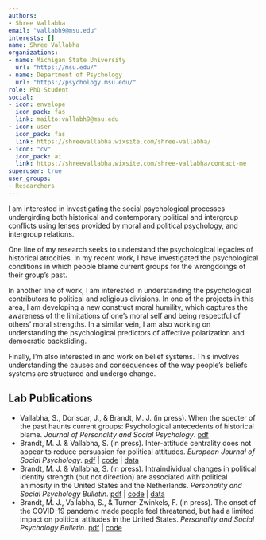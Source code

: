 ```yaml
---
authors:
- Shree Vallabha
email: "vallabh9@msu.edu"
interests: []
name: Shree Vallabha
organizations:
- name: Michigan State University
  url: "https://msu.edu/"
- name: Department of Psychology
  url: "https://psychology.msu.edu/"
role: PhD Student
social:
- icon: envelope
  icon_pack: fas
  link: mailto:vallabh9@msu.edu
- icon: user
  icon_pack: fas
  link: https://shreevallabha.wixsite.com/shree-vallabha/
- icon: "cv"
  icon_pack: ai
  link: https://shreevallabha.wixsite.com/shree-vallabha/contact-me 
superuser: true
user_groups:
- Researchers
---
```


I am interested in investigating the social psychological processes undergirding both historical and contemporary political and intergroup conflicts using lenses provided by moral and political psychology, and intergroup relations. 

One line of my research seeks to understand the psychological legacies of historical atrocities. In my recent work, I have investigated the psychological conditions in which people blame current groups for the wrongdoings of their group’s past. 

In another line of work, I am interested in understanding the psychological contributors to political and religious divisions. In one of the projects in this area, I am developing a new construct moral humility, which captures the awareness of the limitations of one’s moral self and being respectful of others’ moral strengths. In a similar vein, I am also working on understanding the psychological predictors of affective polarization and democratic backsliding. 

Finally, I’m also interested in and work on belief systems. This involves understanding the causes and consequences of the way people’s beliefs systems are structured and undergo change.

## Lab Publications

<ul>
<li>
Vallabha, S., Doriscar, J., & Brandt, M. J. (in press). When the specter
of the past haunts current groups: Psychological antecedents of
historical blame. <i>Journal of Personality and Social Psychology</i>.
<a href="https://osf.io/j3vp9">pdf</a>
<li>
Brandt, M. J. & Vallabha, S. (in press). Inter-attitude centrality does
not appear to reduce persuasion for political attitudes. <i>European
Journal of Social Psychology</i>. <a href="https://osf.io/cqkvt">pdf</a>
| <a href="https://osf.io/64zad/">code</a> |
<a href="https://osf.io/64zad/">data</a>
<li>
Brandt, M. J. & Vallabha, S. (in press). Intraindividual changes in
political identity strength (but not direction) are associated with
political animosity in the United States and the Netherlands.
<i>Personality and Social Psychology Bulletin</i>.
<a href="https://osf.io/xr3pw">pdf</a> |
<a href="https://osf.io/sefg9/">code</a> |
<a href="https://osf.io/sefg9/">data</a>
<li>
Brandt, M. J., Vallabha, S., & Turner-Zwinkels, F. (in press). The onset
of the COVID-19 pandemic made people feel threatened, but had a limited
impact on political attitudes in the United States. <i>Personality and
Social Psychology Bulletin</i>. <a href="https://osf.io/ahtk6">pdf</a> |
<a href="https://osf.io/279gd/">code</a>
</ul>